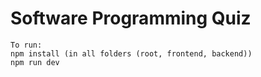 # Software Programming Quiz
```
To run:
npm install (in all folders (root, frontend, backend))
npm run dev
```
